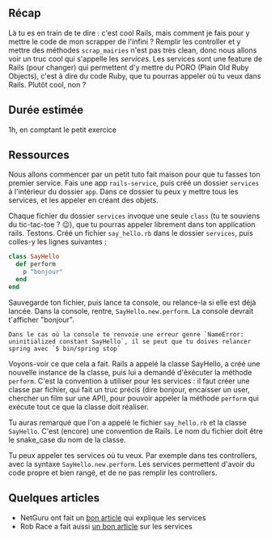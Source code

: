## Récap
Là tu es en train de te dire : c'est cool Rails, mais comment je fais pour y mettre le code de mon scrapper de l'infini ? Remplir les controller et y mettre des méthodes `scrap_mairies` n'est pas très clean, donc nous allons voir un truc cool qui s'appelle les _services_. Les services sont une feature de Rails (pour changer) qui permettent d'y mettre du PORO (Plain Old Ruby Objects), c'est à dire du code Ruby, que tu pourras appeler où tu veux dans Rails. Plutôt cool, non ?

## Durée estimée
1h, en comptant le petit exercice

## Ressources
Nous allons commencer par un petit tuto fait maison pour que tu fasses ton premier service. Fais une app `rails-service`, puis créé un dossier `services` à l'intérieur du dossier `app`. Dans ce dossier tu peux y mettre tous les services, et les appeler en créant des objets.

Chaque fichier du dossier `services` invoque une seule `class` (tu te souviens du tic-tac-toe ? 😉), que tu pourras appeler librement dans ton application rails. Testons. Créé un fichier `say_hello.rb` dans le dossier `services`, puis colles-y les lignes suivantes :
```ruby
class SayHello
  def perform
    p "bonjour"
  end
end
```

Sauvegarde ton fichier, puis lance ta console, ou relance-la si elle est déjà lancée. Dans la console, rentre, `SayHello.new.perform`. La console devrait t'afficher "bonjour".

```
Dans le cas où la console te renvoie une erreur genre `NameError: uninitialized constant SayHello`, il se peut que tu doives relancer spring avec `$ bin/spring stop`
```

Voyons-voir ce que cela a fait. Rails a appelé la classe SayHello, a créé une nouvelle instance de la classe, puis lui a demandé d'éxécuter la méthode `perform`. C'est la convention à utiliser pour les services : il faut créer une classe par fichier, qui fait un truc précis (dire bonjour, encaisser un user, chercher un film sur une API), pour pouvoir appeler la méthode `perform` qui exécute tout ce que la classe doit réaliser.

Tu auras remarqué que l'on a appelé le fichier `say_hello.rb` et la classe `SayHello`. C'est (encore) une convention de Rails. Le nom du fichier doit être le snake_case du nom de la classe.

Tu peux appeler tes services où tu veux. Par exemple dans tes controllers, avec la syntaxe `SayHello.new.perform`. Les services permettent d'avoir du code propre et bien rangé, et de ne pas remplir les controllers.

## Quelques articles

- NetGuru ont fait un [bon article](https://www.netguru.co/blog/service-objects-in-rails-will-help) qui explique les services
- Rob Race a fait aussi [un bon article](https://hackernoon.com/service-objects-in-ruby-on-rails-and-you-79ca8a1c946e) sur les services
